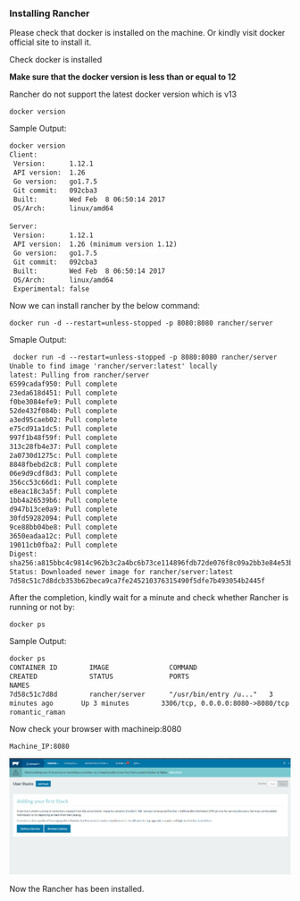 ### Installing Rancher

Please check that docker is installed on the machine. Or kindly visit docker official site to install it.

Check docker is installed

**Make sure that the docker version is less than or equal to 12**

Rancher do not support the latest docker version which is v13

```
docker version
```

Sample Output:

```
docker version
Client:
 Version:      1.12.1
 API version:  1.26
 Go version:   go1.7.5
 Git commit:   092cba3
 Built:        Wed Feb  8 06:50:14 2017
 OS/Arch:      linux/amd64

Server:
 Version:      1.12.1
 API version:  1.26 (minimum version 1.12)
 Go version:   go1.7.5
 Git commit:   092cba3
 Built:        Wed Feb  8 06:50:14 2017
 OS/Arch:      linux/amd64
 Experimental: false
```

Now we can install rancher by the below command:

```
docker run -d --restart=unless-stopped -p 8080:8080 rancher/server
```

Smaple Output:

```
 docker run -d --restart=unless-stopped -p 8080:8080 rancher/server
Unable to find image 'rancher/server:latest' locally
latest: Pulling from rancher/server
6599cadaf950: Pull complete
23eda618d451: Pull complete
f0be3084efe9: Pull complete
52de432f084b: Pull complete
a3ed95caeb02: Pull complete
e75cd91a1dc5: Pull complete
997f1b48f59f: Pull complete
313c28fb4e37: Pull complete
2a0730d1275c: Pull complete
8848fbebd2c8: Pull complete
06e9d9cdf8d3: Pull complete
356cc53c66d1: Pull complete
e8eac18c3a5f: Pull complete
1bb4a26539b6: Pull complete
d947b13ce0a9: Pull complete
30fd59282094: Pull complete
9ce88bb04be8: Pull complete
3650eadaa12c: Pull complete
19011cb0fba2: Pull complete
Digest: sha256:a815bbc4c9814c962b3c2a4bc6b73ce114896fdb72de076f8c09a2bb3e84e53b
Status: Downloaded newer image for rancher/server:latest
7d58c51c7d8dcb353b62beca9ca7fe245210376315490f5dfe7b493054b2445f
```

After the completion, kindly wait for a minute and check whether Rancher is running or not by:

```
docker ps
```

Sample Output:

```
docker ps
CONTAINER ID        IMAGE               COMMAND                  CREATED             STATUS              PORTS                              NAMES
7d58c51c7d8d        rancher/server      "/usr/bin/entry /u..."   3 minutes ago       Up 3 minutes        3306/tcp, 0.0.0.0:8080->8080/tcp   romantic_raman
```

Now check your browser with machineip:8080

```
Machine_IP:8080
```

![alt text](/Images/1.png "Rancher Home")

Now the Rancher has been installed.
